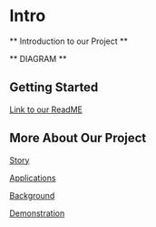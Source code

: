 # Intro
** Introduction to our Project **

** DIAGRAM **

## Getting Started

[Link to our ReadME](https://github.com/AmyPhung/SLAM-SoftDes-Final-Project/blob/master/README.md)

## More About Our Project
[Story](https://amyphung.github.io/SLAM-SoftDes-Final-Project/Story.html)

[Applications](https://amyphung.github.io/SLAM-SoftDes-Final-Project/Applications.html)

[Background](https://amyphung.github.io/SLAM-SoftDes-Final-Project/Background.html)

[Demonstration](https://amyphung.github.io/SLAM-SoftDes-Final-Project/Demonstration.html)
